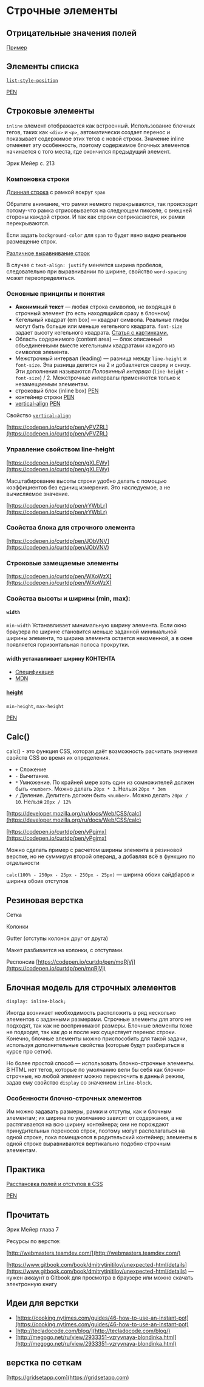 # Строчные элементы

## Отрицательные значения полей

[Пример](https://codepen.io/curtdp/pen/NwbyEV)

## Элементы списка

[`list-style-position`](https://developer.mozilla.org/en-US/docs/Web/CSS/list-style-position)

[PEN](https://codepen.io/curtdp/pen/oabMgK?editors=1100#)

## Строковые элементы

`inline` элемент отображается как встроенный. Использование блочных тегов, таких как `<div>` и `<p>`, автоматически создает перенос и показывает содержимое этих тегов с новой строки. Значение inline отменяет эту особенность, поэтому содержимое блочных элементов начинается с того места, где окончился предыдущий элемент.

Эрик Мейер с. 213

### Компоновка строки

[Длинная строка](https://codepen.io/curtdp/pen/OBMwNW) с рамкой вокруг `span`

Обратите внимание, что рамки немного перекрываются, так происходит потому-что рамка отрисовывается на следующем пикселе, с внешней стороны каждой строки. И так как строки соприкасаются, их рамки перекрываются.

Если задать `background-color` для `span` то будет явно видно реальное размещение строк.

[Различное выравнивание строк](https://codepen.io/curtdp/pen/qJbyrW)

В случае с `text-align: justify` меняется ширина пробелов, следовательно при выравнивании по ширине, свойство `word-spacing` может переопределяться.

### Основные принципы и понятия

- **Анонимный текст** — любая строка символов, не входящая в строчный элемент (то есть находящийся сразу в блочном)
- Кегельный квадрат (em box) — квадрат символа. Реальные глифы могут быть больше или меньше кегельного квадрата. `font-size` задает высоту кегельного квадрата. [Статья с картинками.](https://web.archive.org/web/20190405231430/http://www.historygraphicdesign.com/the-age-of-information/the-digital-revolution-and-beyond/550-em)
- Область содержимого (content area) — блок описанный объединенными вместе кегельными квадратами каждого из символов элемента.
- Межстрочный интервал (leading) — разница между `line-height` и `font-size`. Эта разница делится на 2 и добавляется сверху и снизу. Эти дополнения называются _Половинный интервал_ (`line-height` - `font-size`) / 2. Межстрочные интервалы применяются только к незамещаемым элементам.
- строковый блок (inline box) [PEN](https://codepen.io/curtdp/pen/MPKqGw?editors=1100)
- контейнер строки [PEN](https://codepen.io/curtdp/pen/pxgOeM)
- [vertical-align](https://developer.mozilla.org/en-US/docs/Web/CSS/vertical-align) [PEN](https://codepen.io/curtdp/pen/YJwJwR?editors=1100)

Свойство [`vertical-align`](https://developer.mozilla.org/ru/docs/Web/CSS/vertical-align)

[https://codepen.io/curtdp/pen/yPVZRL](https://codepen.io/curtdp/pen/yPVZRL)

### Управление свойством line-height

[https://codepen.io/curtdp/pen/gXLEWy](https://codepen.io/curtdp/pen/gXLEWy)

Масштабирование высоты строки удобно делать с помощью коэффициентов без единиц измерения. Это наследуемое, а не вычисляемое значение.

[https://codepen.io/curtdp/pen/rYWbLr](https://codepen.io/curtdp/pen/rYWbLr)

### Свойства блока для строчного элемента

[https://codepen.io/curtdp/pen/JObVNV](https://codepen.io/curtdp/pen/JObVNV)

### Строковые замещаемые элементы

[https://codepen.io/curtdp/pen/WXoWzX](https://codepen.io/curtdp/pen/WXoWzX)

### Свойства высоты и ширины (min, max):

#### `width`

`min-width` Устанавливает минимальную ширину элемента. Если окно браузера по ширине становится меньше заданной минимальной ширины элемента, то ширина элемента остается неизменной, а в окне появляется горизонтальная полоса прокрутки.

#### width устанавливает ширину КОНТЕНТА

- [Спецификация](https://www.w3.org/TR/CSS2/visudet.html#propdef-width)
- [MDN](https://developer.mozilla.org/en-US/docs/Web/CSS/width)

#### [height](https://developer.mozilla.org/en-US/docs/Web/CSS/height)

`min-height`, `max-height`

[PEN](https://codepen.io/curtdp/pen/VrPxyZ)

## Calc()

calc() - это функция CSS, которая даёт возможность расчитать значения свойств CSS во время их определения.

- `+` Сложение
- `-` Вычитание.
- `*` Умножение. По крайней мере хоть один из сомножителей должен быть `<number>`. Можно делать `20px * 3`. Нельзя `20px * 3em`
- `/` Деление. Делитель должен быть `<number>`. Можно делать `20px / 10`. Нельзя `20px / 12%`

[https://developer.mozilla.org/ru/docs/Web/CSS/calc](https://developer.mozilla.org/ru/docs/Web/CSS/calc)

[https://codepen.io/curtdp/pen/yPgjmx](https://codepen.io/curtdp/pen/yPgjmx)

Можно сделать пример с расчетом ширины элемента в резиновой верстке, но не суммируя второй операнд, а добавляя всё в функцию по отдельности

`calc(100% - 250px - 25px - 250px - 25px)` — ширина обоих сайдбаров и ширина обоих отступов

## Резиновая верстка

Сетка

Колонки

Gutter (отступы колонок друг от друга)

Макет разбивается на колонки, с отступами.

Респонсив [https://codepen.io/curtdp/pen/mqRjVj](https://codepen.io/curtdp/pen/mqRjVj)

## Блочная модель для строчных элементов

`display: inline-block;`

Иногда возникает необходимость расположить в ряд несколько элементов с заданными размерами. Строчные элементы для этого не подходят, так как не воспринимают размеры. Блочные элементы тоже не подходят, так как до и после них существует перенос строки. Конечно, блочные элементы можно приспособить для такой задачи, используя дополнительные свойства (которые будут разбираться в курсе про сетки).

Но более простой способ — использовать блочно-строчные элементы. В HTML нет тегов, которые по умолчанию вели бы себя как блочно-строчные, но любой элемент можно переключить в данный режим, задав ему свойство `display` со значением `inline-block`.

### Особенности блочно-строчных элементов

Им можно задавать размеры, рамки и отступы, как и блочным элементам;
их ширина по умолчанию зависит от содержания, а не растягивается на всю ширину контейнера;
они не порождают принудительных переносов строк, поэтому могут располагаться на одной строке, пока помещаются в родительский контейнер;
элементы в одной строке выравниваются вертикально подобно строчным элементам.


## Практика

[Расстановка полей и отступов в CSS](https://habr.com/company/netcracker/blog/281008/)

[PEN](https://codepen.io/curtdp/pen/OBMEPe?editors=1100)

## Прочитать

Эрик Мейер глава 7

Ресурсы по верстке:

[http://webmasters.teamdev.com/](http://webmasters.teamdev.com/)

[https://www.gitbook.com/book/dmitrytinitilov/unexpected-html/details](https://www.gitbook.com/book/dmitrytinitilov/unexpected-html/details) — нужен аккаунт в Gitbook для просмотра в браузере или можно скачать электронную книгу

## Идеи для верстки

- [https://cooking.nytimes.com/guides/46-how-to-use-an-instant-pot](https://cooking.nytimes.com/guides/46-how-to-use-an-instant-pot)
- [http://tecladocode.com/blog/](http://tecladocode.com/blog/)
- [http://megogo.net/ru/view/2933351-vzryvnaya-blondinka.html](http://megogo.net/ru/view/2933351-vzryvnaya-blondinka.html)

## верстка по сеткам

[https://gridsetapp.com](https://gridsetapp.com)
